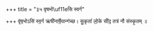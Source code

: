 +++
title = "३५ वृषभो\uf11eसि स्वर्ग"

+++
वृ॑ष॒भोऽसि॑ स्व॒र्ग ऋषी॑नार्षे॒यान्ग॑च्छ। सु॒कृतां॑ लो॒के सी॑द॒ तत्र॑ नौ संस्कृ॒तम् ॥